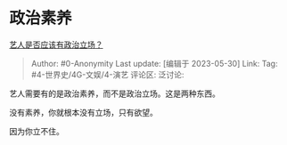 # 政治素养
[艺人是否应该有政治立场？](https://www.zhihu.com/question/51899304/answer/3051665490)

> Author: #0-Anonymity
> Last update: [编辑于 2023-05-30]
> Link:
> Tag: #4-世界史/4G-文娱/4-演艺
> 评论区:
> 泛讨论:

艺人需要有的是政治素养，而不是政治立场。这是两种东西。

没有素养，你就根本没有立场，只有欲望。

因为你立不住。
